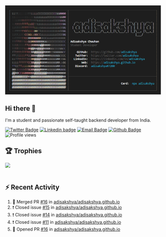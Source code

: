 ![npx-card](https://raw.githubusercontent.com/adisakshya/card/master/screenshots/adisakshya.png)

## Hi there 👋
I'm a student and passionate self-taught backend developer from India.

[![Twitter Badge](https://img.shields.io/badge/-adisakshya-00acee?style=flat&logo=twitter&logoColor=white&link=https://twitter.com/adisakshya)](https://www.twitter.com/adisakshya)
[![Linkedin badge](https://img.shields.io/badge/-adisakshya-blue?style=flat&logo=linkedin&logoColor=white)](https://www.linkedin.com/in/adisakshya-chauhan-a62920151)
[![Email Badge](https://img.shields.io/badge/-hi@adisakshya.codes-c14438?style=flat&logo=Gmail&logoColor=white&link=mailto:hi@adisakshya.codes)](mailto:hi@adisakshya.codes)
[![Github Badge](https://img.shields.io/badge/-adisakshya-grey?style=flat&logo=github&logoColor=white&link=https://github.com/adisakshya)](https://www.github.com/adisakshya) 
![Profile views](https://gpvc.arturio.dev/adisakshya)

## 🏆 Trophies
<div>
  <img src="https://github-profile-trophy.vercel.app/?username=adisakshya&title=MultiLanguage,Commit,Followers,Repositories,PullRequest,Issues&column=7&margin-w=15&margin-h=15"/>
</div>

<br/>

## ⚡ Recent Activity
<!--START_SECTION:activity-->
1. 🎉 Merged PR [#16](https://github.com/adisakshya/adisakshya.github.io/pull/16) in [adisakshya/adisakshya.github.io](https://github.com/adisakshya/adisakshya.github.io)
2. ❗️ Closed issue [#15](https://github.com/adisakshya/adisakshya.github.io/issues/15) in [adisakshya/adisakshya.github.io](https://github.com/adisakshya/adisakshya.github.io)
3. ❗️ Closed issue [#14](https://github.com/adisakshya/adisakshya.github.io/issues/14) in [adisakshya/adisakshya.github.io](https://github.com/adisakshya/adisakshya.github.io)
4. ❗️ Closed issue [#11](https://github.com/adisakshya/adisakshya.github.io/issues/11) in [adisakshya/adisakshya.github.io](https://github.com/adisakshya/adisakshya.github.io)
5. 💪 Opened PR [#16](https://github.com/adisakshya/adisakshya.github.io/pull/16) in [adisakshya/adisakshya.github.io](https://github.com/adisakshya/adisakshya.github.io)
<!--END_SECTION:activity-->
